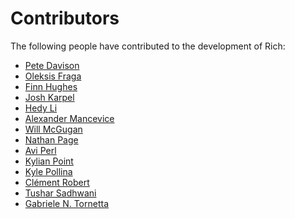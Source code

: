 # Contributors

The following people have contributed to the development of Rich:

<!-- Add your name below, sort alphabetically by surname. Link to Github profile / your home page. -->

- [Pete Davison](https://github.com/pd93)
- [Oleksis Fraga](https://github.com/oleksis)
- [Finn Hughes](https://github.com/finnhughes)
- [Josh Karpel](https://github.com/JoshKarpel)
- [Hedy Li](https://github.com/hedythedev)
- [Alexander Mancevice](https://github.com/amancevice)
- [Will McGugan](https://github.com/willmcgugan)
- [Nathan Page](https://github.com/nathanrpage97)
- [Avi Perl](https://github.com/avi-perl)
- [Kylian Point](https://github.com/p0lux)
- [Kyle Pollina](https://github.com/kylepollina)
- [Clément Robert](https://github.com/neutrinoceros)
- [Tushar Sadhwani](https://github.com/tusharsadhwani)
- [Gabriele N. Tornetta](https://github.com/p403n1x87)
